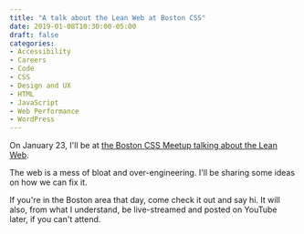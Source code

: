 ```yaml
---
title: "A talk about the Lean Web at Boston CSS"
date: 2019-01-08T10:30:00-05:00
draft: false
categories:
- Accessibility
- Careers
- Code
- CSS
- Design and UX
- HTML
- JavaScript
- Web Performance
- WordPress
---
```


On January 23, I'll be at [the Boston CSS Meetup talking about the Lean Web](https://www.meetup.com/Boston-CSS/events/257820788/).

The web is a mess of bloat and over-engineering. I'll be sharing some ideas on how we can fix it.

If you're in the Boston area that day, come check it out and say hi. It will also, from what I understand, be live-streamed and posted on YouTube later, if you can't attend.